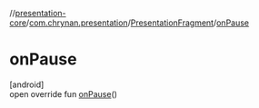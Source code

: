 //[presentation-core](../../../index.md)/[com.chrynan.presentation](../index.md)/[PresentationFragment](index.md)/[onPause](on-pause.md)

# onPause

[android]\
open override fun [onPause](on-pause.md)()
